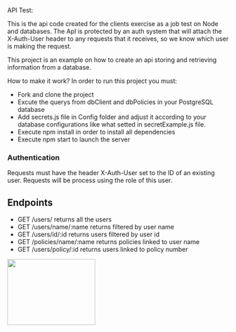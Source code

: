 ﻿API Test:


This is the api code created for the clients exercise as a job test on Node and databases. The ApI is protected by an auth system that will attach the X-Auth-User header to any requests that it receives, so we know which user is making the request.

This project is an example on how to create an api storing and retrieving information from a database.

How to make it work?
In order to run this project you must:

*	Fork and clone the project
*	Excute the querys from dbClient and dbPolicies in your PostgreSQL database
*	Add secrets.js file in Config folder and adjust it according to your database configurations like what setted in secretExample.js file.
*	Execute npm install in order to install all dependencies
*	Execute npm start to launch the server


### Authentication

Requests must have the header X-Auth-User set to the ID of an existing user. Requests will be process using the role of this user.

## Endpoints 

* GET /users/ returns all the users
* GET /users/name/:name returns filtered by user name
* GET /users/id/:id returns users filtered by user id
* GET /policies/name/:name returns policies linked to user name
* GET /users/policy/:id returns users linked to policy number



<img src="https://media1.tenor.com/images/03d14d3bfe12e420efd76774ab1615c9/tenor.gif?itemid=6007757" height="150" width="200">
